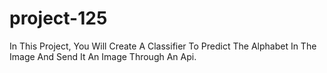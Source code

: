 # project-125
In This Project, You Will Create A Classifier To Predict The Alphabet In The Image And Send It An Image Through An Api.
